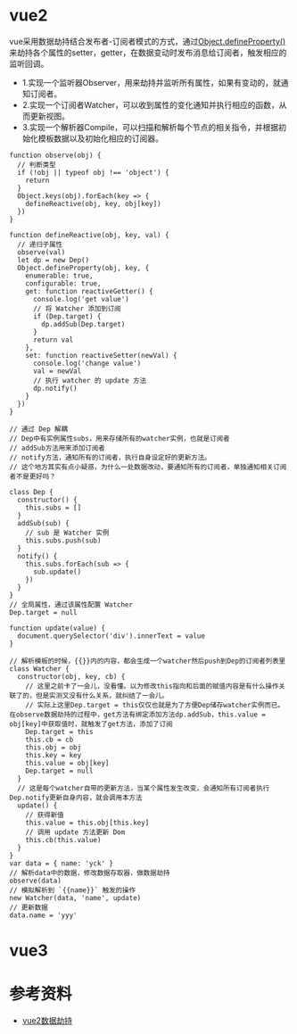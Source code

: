 # vue2
vue采用数据劫持结合发布者-订阅者模式的方式，通过[Object.defineProperty()](https://developer.mozilla.org/zh-CN/docs/Web/JavaScript/Reference/Global_Objects/Object/defineProperty)来劫持各个属性的setter，getter，在数据变动时发布消息给订阅者，触发相应的监听回调。

- 1.实现一个监听器Observer，用来劫持并监听所有属性，如果有变动的，就通知订阅者。
- 2.实现一个订阅者Watcher，可以收到属性的变化通知并执行相应的函数，从而更新视图。
- 3.实现一个解析器Compile，可以扫描和解析每个节点的相关指令，并根据初始化模板数据以及初始化相应的订阅器。


```
function observe(obj) {
  // 判断类型
  if (!obj || typeof obj !== 'object') {
    return
  }
  Object.keys(obj).forEach(key => {
    defineReactive(obj, key, obj[key])
  })
}

function defineReactive(obj, key, val) {
  // 递归子属性
  observe(val)
  let dp = new Dep()
  Object.defineProperty(obj, key, {
    enumerable: true,
    configurable: true,
    get: function reactiveGetter() {
      console.log('get value')
      // 将 Watcher 添加到订阅
      if (Dep.target) {
        dp.addSub(Dep.target)
      }
      return val
    },
    set: function reactiveSetter(newVal) {
      console.log('change value')
      val = newVal
      // 执行 watcher 的 update 方法
      dp.notify()
    }
  })
}

// 通过 Dep 解耦
// Dep中有实例属性subs，用来存储所有的watcher实例，也就是订阅者
// addSub方法用来添加订阅者
// notify方法，通知所有的订阅者，执行自身设定好的更新方法。
// 这个地方其实有点小疑惑，为什么一处数据改动，要通知所有的订阅者，单独通知相关订阅者不是更好吗？

class Dep {
  constructor() {
    this.subs = []
  }
  addSub(sub) {
    // sub 是 Watcher 实例
    this.subs.push(sub)
  }
  notify() {
    this.subs.forEach(sub => {
      sub.update()
    })
  }
}
// 全局属性，通过该属性配置 Watcher
Dep.target = null

function update(value) {
  document.querySelector('div').innerText = value
}

// 解析模板的时候，{{}}内的内容，都会生成一个watcher然后push到Dep的订阅者列表里
class Watcher {
  constructor(obj, key, cb) {
    // 这里之前卡了一会儿，没看懂。以为修改this指向和后面的赋值内容是有什么操作关联了的，但是实测又没有什么关系，就纠结了一会儿。
    // 实际上这里Dep.target = this仅仅也就是为了方便Dep储存watcher实例而已。在observe数据劫持的过程中，get方法有绑定添加方法dp.addSub，this.value = obj[key]中获取值时，就触发了get方法，添加了订阅
    Dep.target = this
    this.cb = cb
    this.obj = obj
    this.key = key
    this.value = obj[key]
    Dep.target = null
  }
  // 这是每个watcher自带的更新方法，当某个属性发生改变，会通知所有订阅者执行Dep.notify更新自身内容，就会调用本方法
  update() {
    // 获得新值
    this.value = this.obj[this.key]
    // 调用 update 方法更新 Dom
    this.cb(this.value)
  }
}
var data = { name: 'yck' }
// 解析data中的数据，修改数据存取器，做数据劫持
observe(data)
// 模拟解析到 `{{name}}` 触发的操作
new Watcher(data, 'name', update)
// 更新数据
data.name = 'yyy'
```

# vue3


# 参考资料
- [vue2数据劫持](https://github.com/DMQ/mvvm)